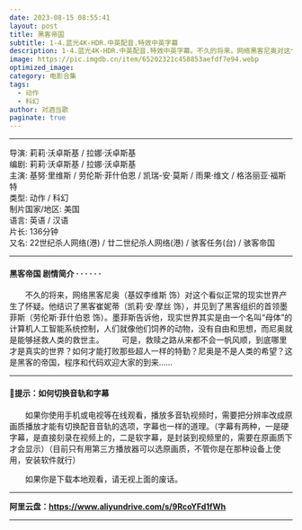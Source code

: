 ```yaml
---
date: 2023-08-15 08:55:41
layout: post
title: 黑客帝国
subtitle: 1-4.蓝光4K-HDR.中英配音.特效中英字幕
description: 1-4.蓝光4K-HDR.中英配音.特效中英字幕。不久的将来，网络黑客尼奥对这个看似正常的现实世界产生了怀疑。他结识了黑客崔妮蒂，并见到了黑客组织的首领墨菲斯。墨菲斯告诉他，现实世界其实是由一个名叫“母体”的计算机人工智能系统控制......
image: https://pic.imgdb.cn/item/65202321c458853aefdf7e94.webp
optimized_image: 
category: 电影合集
tags:
  - 动作
  - 科幻
author: 对酒当歌
paginate: true
---
```


---

导演: 莉莉·沃卓斯基 / 拉娜·沃卓斯基  
编剧: 莉莉·沃卓斯基 / 拉娜·沃卓斯基  
主演: 基努·里维斯 / 劳伦斯·菲什伯恩 / 凯瑞-安·莫斯 / 雨果·维文 / 格洛丽亚·福斯特  
类型: 动作 / 科幻  
制片国家/地区: 美国  
语言: 英语 / 汉语  
片长: 136分钟  
又名: 22世纪杀人网络(港) / 廿二世纪杀人网络(港) / 骇客任务(台) / 骇客帝国  

---

#### 黑客帝国 剧情简介 · · · · · ·

　　不久的将来，网络黑客尼奥（基奴李维斯 饰）对这个看似正常的现实世界产生了怀疑。他结识了黑客崔妮蒂（凯莉·安·摩丝 饰），并见到了黑客组织的首领墨菲斯（劳伦斯·菲什伯恩 饰）。墨菲斯告诉他，现实世界其实是由一个名叫“母体”的计算机人工智能系统控制，人们就像他们饲养的动物，没有自由和思想，而尼奥就是能够拯救人类的救世主。
　　可是，救赎之路从来都不会一帆风顺，到底哪里才是真实的世界？如何才能打败那些超人一样的特勤？尼奥是不是人类的希望？这是黑客的帝国，程序和代码欢迎大家的到来……

---

#### 🔔提示：如何切换音轨和字幕

　　如果你使用手机或电视等在线观看，播放多音轨视频时，需要把分辨率改成原画质播放才能有切换配音音轨的选项，字幕也一样的道理。（字幕有两种，一是硬字幕，是直接刻录在视频上的，二是软字幕，是封装到视频里的，需要在原画质下才会显示）（目前只有用第三方播放器可以选原画质，不管你是在那种设备上使用，安装软件就行）

　　如果你是下载本地观看，请无视上面的废话。

---

**阿里云盘：<https://www.aliyundrive.com/s/9RcoYFd1fWh>**

---
